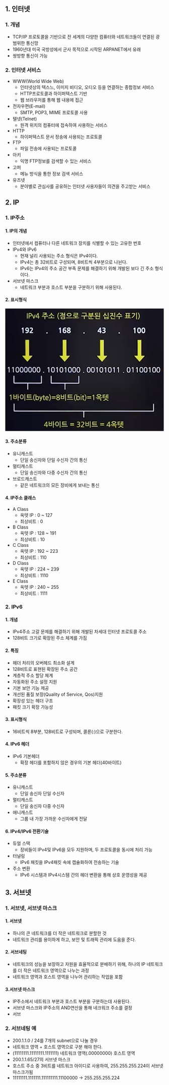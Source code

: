 ## 1. 인터넷
### 1. 개념
- TCP/IP 프로토콜을 기반으로 전 세계의 다양한 컴퓨터와 네트워크들이 연결된 광범위한 통신망
- 1960년대 미국 국방성에서 군사 목적으로 시작된 ARPANET에서 유래
- 쌍방향 통신이 가능

### 2. 인터넷 서비스
- WWW(World Wide Web)
  - 인터넷상의 텍스느, 이미지 비디오, 오디오 등을 연결하는 종합정보 서비스
  - HTTP프로토콜과 하이퍼텍스트 기반
  - 웹 브라우저를 통해 웹 내용에 접근
- 전자우편(E-mail)
  - SMTP, POP3, MIME 프로토콜 사용
- 텔넷(Telnet)
  - 원격 위치의 컴퓨터에 접속하여 사용하는 서비스
- HTTP
  - 하이퍼텍스트 문서 정송에 사용되는 프로토콜
- FTP
  - 파일 전송에 사용되는 프로토콜
- 아키
  - 익명 FTP정보를 검색할 수 있는 서비스
- 고퍼
  - 메뉴 방식을 통한 정보 검색 서비스
- 유즈넷
  - 분야별로 관심사를 공유하는 인터넷 사용자들이 의견을 주고받는 서비스

## 2. IP
### 1. IP주소
#### 1. IP의 개념
- 인터넷에서 컴퓨터나 다른 네트워크 장치를 식별할 수 있는 고유한 번호
- IPv4와 IPv6
  - 현재 널리 사용되는 주소 형식은 IPv4이다.
  - IPv4는 총 32비트로 구성되며, 8비트씩 4부분으로 나뉜다.
  - IPv6는 IPv4의 주소 공간 부족 문제를 해결하기 위해 개발된 보다 긴 주소 형식이다.
- 서브넷 마스크
  - 네트워크 부분과 호스트 부분을 구분하기 위해 사용된다.
#### 2. 표시형식
![image](../img/아이피표시형식.png)

#### 3. 주소분류
- 유니캐스트
  - 단일 송신자와 단일 수신자 간의 통신
- 멀티캐스트
  - 단일 송신자와 다중 수신자 간의 통신
- 브로드캐스트
  - 같은 네트워크의 모든 장비에게 보내는 통신

#### 4. IP주소 클래스
- A Class
  - 옥텟 IP : 0 ~ 127
  - 최상비트 : 0
- B Class
  - 옥텟 IP : 128 ~ 191
  - 최상비트 : 10
- C Class
  - 옥텟 IP : 192 ~ 223
  - 최상비트 : 110
- D Class
  - 옥텟 IP : 224 ~ 239
  - 최상비트 : 1110
- E Class
  - 옥텟 IP : 240 ~ 255
  - 최상비트 : 1111

### 2. IPv6
#### 1. 개념
- IPv4주소 고갈 문제를 해결하기 위해 개발된 차세대 인터넷 프로토콜 주소
- 128비트 크기로 확장된 주소 체계를 가짐

#### 2. 특징
- 헤더 처리의 오버헤드 최소화 설계
- 128비트로 표현된 확장된 주소 공간
- 계층적 주소 할당 체계
- 자동화된 주소 설정 지원
- 기본 보안 기능 제공
- 개선된 품질 보장(Quality of Service, Qos)지원
- 확장성 있는 헤더 구조
- 패킷 크기 확장 가능성

#### 3. 표시형식
- 16비트씩 8부분, 128비트로 구성되며, 콜론(:)으로 구분한다.

#### 4. IPv6 헤더
- IPv6 기본헤더
  - 확장 헤더를 포함하지 않은 경우의 기본 헤더(40바이트)

#### 5. 주소분류
- 유니캐스트
  - 단일 송신자 단일 수신자
- 멀티캐스트
  - 단일 송신자 다중 수신자
- 애니캐스트
  - 그룹 내 가장 가까운 수신자에게 전달

#### 6. IPv4/IPv6 전환기술
- 듀얼 스택
  - 장비들이 IPv4및 IPv6을 모두 지원하며, 두 프로토콜을 동시에 처리 가능
- 터널링
  - IPv6 패킷을 IPv4패킷 속에 캡슐화하여 전송하는 기술
- 주소 변환
  - IPv6 시스템과 IPv4시스템 간의 헤더 변환을 통해 상호 운영성을 제공

## 3. 서브넷
### 1. 서브넷, 서브넷 마스크
#### 1. 서브넷
- 하나의 큰 네트워크를 더 작은 네트워크로 분할한 것
- 네트워크 관리를 용이하게 하고, 보안 및 트래픽 관리에 도움을 준다.

#### 2. 서브네팅
- 네트워크의 성능을 보장하고 자원을 효율적으로 분배하기 위해, 하나의 IP 네트워크를 더 작은 네트워크 영역으로 나누는 과정
- 네트워크 영역과 호스트 영역을 나누어 관리하는 작업을 포함

#### 3.서브넷 마스크
- IP주소에서 네트워크 부분과 호스트 부분을 구분하는데 사용된다.
- 서브넷 마스크와 IP주소의 AND연산을 통해 네크워크 주소를 결정
- 서브
### 2. 서브네팅 예
- 200.1.1.0 / 24를 7개의 subnet으로 나눌 경우
- 네트워크 영역 + 호스트 영역으로 구분 해야 한다.
- (11111111.11111111.1111111) 네트워크 영역(.00000000) 호스트 영역
- 200.1.1.65/27의 서브넷 마스크
- 호스트 주소 중 3비트를 네트워크 아이디로 사용하여, 255.255.255.224이 서브넷 마스크가됨
- 11111111.1111111.111111111.11100000 -> 255.255.255.224